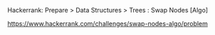 Hackerrank: Prepare > Data Structures > Trees : Swap Nodes [Algo]

https://www.hackerrank.com/challenges/swap-nodes-algo/problem
